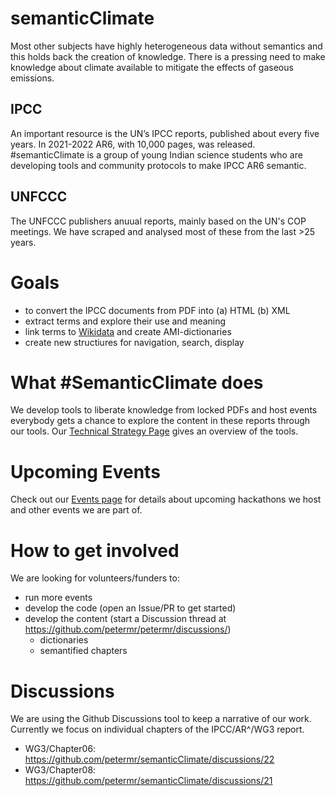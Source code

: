 # semanticClimate
Most other subjects have highly heterogeneous data without semantics and this holds back the creation of knowledge. There is a pressing need to make knowledge about climate available to mitigate the effects of gaseous emissions. 

## IPCC
An important resource is the UN’s IPCC reports, published about every five years. In 2021-2022 AR6, with 10,000 pages, was released. #semanticClimate is a group of young Indian science students who are developing tools and community protocols to make IPCC AR6 semantic.

## UNFCCC
The UNFCCC publishers anuual reports, mainly based on the UN's COP meetings. We have scraped and analysed most of these from the last >25 years. 

# Goals
* to convert the IPCC documents from PDF into (a) HTML (b) XML
* extract terms and explore their use and meaning
* link terms to [Wikidata](Wikidata.org) and create AMI-dictionaries
* create new structiures for navigation, search, display

# What #SemanticClimate does
We develop tools to liberate knowledge from locked PDFs and host events everybody gets a chance to explore the content in these reports through our tools. 
Our [Technical Strategy Page](https://github.com/petermr/semanticClimate/tree/main/ipcc/ar6/wg3#readme) gives an overview of the tools. 
# Upcoming Events
Check out our [Events page](/events.md) for details about upcoming hackathons we host and other events we are part of. 

# How to get involved
We are looking for volunteers/funders to: 
- run more events
- develop the code (open an Issue/PR to get started)
- develop the content (start a Discussion thread at https://github.com/petermr/petermr/discussions/)
   - dictionaries
   - semantified chapters

# Discussions
We are using the Github Discussions tool to keep a narrative of our work. Currently we focus on individual chapters of the IPCC/AR^/WG3 report.
* WG3/Chapter06: https://github.com/petermr/semanticClimate/discussions/22
* WG3/Chapter08: https://github.com/petermr/semanticClimate/discussions/21
